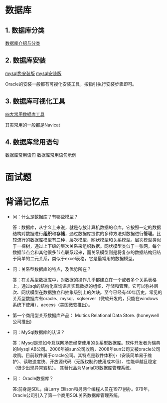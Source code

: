 # 数据库
 
## 1. 数据库分类

[数据库介绍与分类](https://www.cnblogs.com/zhaojingyu/p/8873991.html)

## 2. 数据库安装

[mysql免安装版](https://blog.csdn.net/qq_38455201/article/details/83419450)
[mysql安装版](https://blog.csdn.net/qew2017/article/details/94057712)

Oracle的安装一般都有可视化安装工具，按指引执行安装步骤即可。

## 3. 数据库可视化工具

[四大常用数据库工具](https://blog.csdn.net/tian330726/article/details/83716337)

其实常用的一般都是Navicat


## 4. 数据库常用语句

[数据库常用语句](https://blog.csdn.net/wangshoulixx/article/details/78977107)
[数据库常用语句示例](https://blog.csdn.net/qq_32595075/article/details/80497678)


# 面试题




# 背诵记忆点

+ 问：什么是数据库？有哪些模型？

    答：数据库，从字义上来说，就是存放计算机数据的仓库。它按照一定的数据结构对数据进行**组织**和**存储**，通过数据库提供的多种方法对数据进行**管理**。比较流行的数据库模型有三种，层次模型、网状模型和关系模型。层次模型类似于一棵树，通过上下级的层次关系来组织数据。网状模型类似于一张网，每个数据节点会和其他很多节点联系起来，而关系模型则是将复杂的数据结构归结于简单的二元关系，类似于excel表格，它是最常用的数据模型。

+ 问：关系型数据库的特点，及优势所在？
    
    答：在关系型数据库中，对数据的操作几乎都建立在一个或者多个关系表格上，通过sql的结构化查询语言实现数据的组织、存储和管理。它可以弥补层次、网状模型在数据独立和抽象级别上的欠缺。至今已经有40年历史，常见的关系型数据库有oracle、mysql、sqlserver（微软开发的，只能在windows系统下使用）、access（美国微软推出）。

+ 第一个商用型关系数据库产品： Multics Relational Data Store. (honeywell公司推出)

+ 问：MySql数据库的认识？
    
    答：Mysql是现如今互联网场景经常使用的关系型数据库。软件开发者为瑞典的Mysql AB公司。2006年被sun公司收购，2008年sun公司又被oracle公司收购。目前软件属于oracle公司。其特点是软件体积小（安装简单易于维护）、读取速度快、开放源代码（无版权制约使用成本低）、性能卓越且稳定（很少出现异常宕机）。 其替代品为MariaDB数据库管理系统。

+ 问： Oracle数据库？

    答:前身是SDL，由Larry Ellison和另两个编程人员在1977创办。979年，Oracle公司引入了第一个商用SQL关系数据库管理系统。




